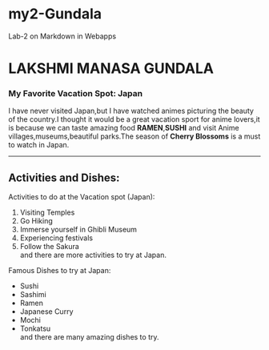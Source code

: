 # my2-Gundala
Lab-2 on Markdown in Webapps
# LAKSHMI MANASA GUNDALA
### My Favorite Vacation Spot: Japan
 I have never visited Japan,but I have watched animes picturing the beauty of the country.I thought it would be a great vacation sport for anime lovers,it is because we can taste amazing food **RAMEN**,**SUSHI** and visit Anime villages,museums,beautiful parks.The season of **Cherry Blossoms** is a must to watch in Japan.

***

## Activities and Dishes:

Activities to do at the Vacation spot (Japan):
1. Visiting Temples
2. Go Hiking
3. Immerse yourself in Ghibli Museum
4. Experiencing festivals
5. Follow the Sakura <br>
and there are more activities to try at Japan.

Famous Dishes to try at Japan:
* Sushi
* Sashimi
* Ramen
* Japanese Curry
* Mochi
* Tonkatsu <br>
and there are many amazing dishes to try.
